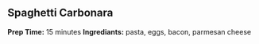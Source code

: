 ## Spaghetti Carbonara
**Prep Time:** 15 minutes
**Ingrediants:** pasta, eggs, bacon, parmesan cheese
